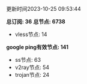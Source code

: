 更新时间2023-10-25 09:53:44

**总订阅: 36**
**总节点: 6738**
- vless节点: 14

**google ping有效节点: 141**
- ss节点: 63
- v2ray节点: 54
- trojan节点: 24
